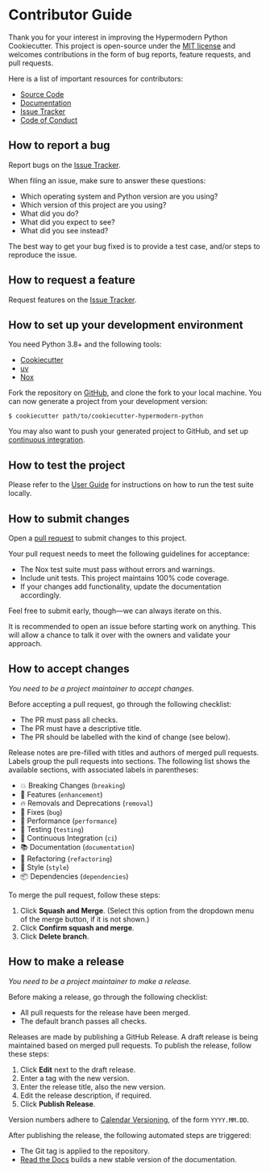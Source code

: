 # Contributor Guide

Thank you for your interest in improving the Hypermodern Python Cookiecutter.
This project is open-source under the [MIT license] and
welcomes contributions in the form of bug reports, feature requests, and pull requests.

Here is a list of important resources for contributors:

- [Source Code]
- [Documentation]
- [Issue Tracker]
- [Code of Conduct]

## How to report a bug

Report bugs on the [Issue Tracker].

When filing an issue, make sure to answer these questions:

- Which operating system and Python version are you using?
- Which version of this project are you using?
- What did you do?
- What did you expect to see?
- What did you see instead?

The best way to get your bug fixed is to provide a test case,
and/or steps to reproduce the issue.

## How to request a feature

Request features on the [Issue Tracker].

## How to set up your development environment

You need Python 3.8+ and the following tools:

- [Cookiecutter]
- [uv]
- [Nox]

Fork the repository on [GitHub],
and clone the fork to your local machine. You can now generate a project
from your development version:

```console
$ cookiecutter path/to/cookiecutter-hypermodern-python
```

You may also want to push your generated project to GitHub,
and set up [continuous integration].

## How to test the project

Please refer to the [User Guide]
for instructions on how to run the test suite locally.

## How to submit changes

Open a [pull request] to submit changes to this project.

Your pull request needs to meet the following guidelines for acceptance:

- The Nox test suite must pass without errors and warnings.
- Include unit tests. This project maintains 100% code coverage.
- If your changes add functionality, update the documentation accordingly.

Feel free to submit early, though—we can always iterate on this.

It is recommended to open an issue before starting work on anything.
This will allow a chance to talk it over with the owners and validate your approach.

## How to accept changes

_You need to be a project maintainer to accept changes._

Before accepting a pull request, go through the following checklist:

- The PR must pass all checks.
- The PR must have a descriptive title.
- The PR should be labelled with the kind of change (see below).

Release notes are pre-filled with titles and authors of merged pull requests.
Labels group the pull requests into sections.
The following list shows the available sections,
with associated labels in parentheses:

- 💥 Breaking Changes (`breaking`)
- 🚀 Features (`enhancement`)
- 🔥 Removals and Deprecations (`removal`)
- 🐞 Fixes (`bug`)
- 🐎 Performance (`performance`)
- 🚨 Testing (`testing`)
- 👷 Continuous Integration (`ci`)
- 📚 Documentation (`documentation`)
- 🔨 Refactoring (`refactoring`)
- 💄 Style (`style`)
- 📦 Dependencies (`dependencies`)

To merge the pull request, follow these steps:

1. Click **Squash and Merge**.
   (Select this option from the dropdown menu of the merge button, if it is not shown.)
2. Click **Confirm squash and merge**.
3. Click **Delete branch**.

## How to make a release

_You need to be a project maintainer to make a release._

Before making a release, go through the following checklist:

- All pull requests for the release have been merged.
- The default branch passes all checks.

Releases are made by publishing a GitHub Release.
A draft release is being maintained based on merged pull requests.
To publish the release, follow these steps:

1. Click **Edit** next to the draft release.
2. Enter a tag with the new version.
3. Enter the release title, also the new version.
4. Edit the release description, if required.
5. Click **Publish Release**.

Version numbers adhere to [Calendar Versioning],
of the form `YYYY.MM.DD`.

After publishing the release, the following automated steps are triggered:

- The Git tag is applied to the repository.
- [Read the Docs] builds a new stable version of the documentation.

[calendar versioning]: https://calver.org/
[continuous integration]: https://cookiecutter-hypermodern-python.readthedocs.io/en/stable/quickstart.html#continuous-integration
[cookiecutter]: https://cookiecutter.readthedocs.io/
[documentation]: https://cookiecutter-hypermodern-python.readthedocs.io/
[github]: https://github.com/bosd/cookiecutter-uv-hypermodern-python
[issue tracker]: https://github.com/bosd/cookiecutter-uv-hypermodern-python/issues
[mit license]: https://opensource.org/license/mit
[nox]: https://nox.thea.codes/
[uv]: https://docs.astral.sh/uv/
[pull request]: https://github.com/bosd/cookiecutter-uv-hypermodern-python/pulls
[read the docs]: https://cookiecutter-hypermodern-python.readthedocs.io/
[source code]: https://github.com/bosd/cookiecutter-uv-hypermodern-python
[user guide]: https://cookiecutter-hypermodern-python.readthedocs.io/en/latest/guide.html#how-to-test-your-project

<!-- github-only -->

[code of conduct]: CODE_OF_CONDUCT.md
